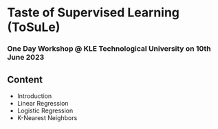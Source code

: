 # Taste of Supervised Learning (ToSuLe)

### One Day Workshop @ KLE Technological University on 10th June 2023

## Content
- Introduction
- Linear Regression
- Logistic Regression
- K-Nearest Neighbors
